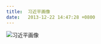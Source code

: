 ```yaml
---
title:  习近平画像
date:   2013-12-22 14:47:28 +0800
---
```


![习近平画像](https://data.yunbin.xyz/blog/2013/12/201312221447281387694848.jpg)

<!--91-->

